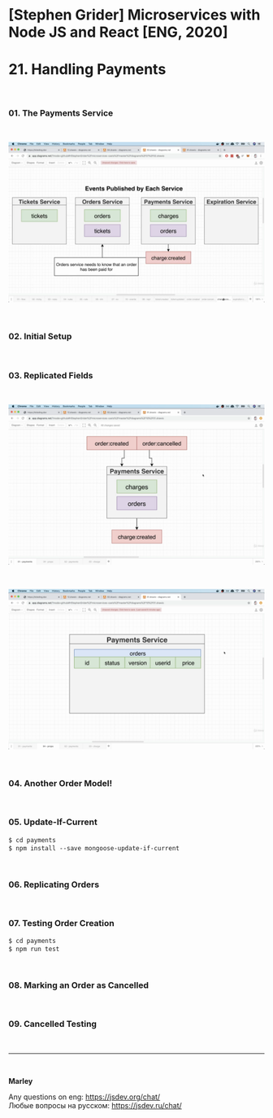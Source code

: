 # [Stephen Grider] Microservices with Node JS and React [ENG, 2020]

# 21. Handling Payments

<br/>

### 01. The Payments Service

<br/>

![Application](/img/pic-21-01.png?raw=true)

<br/>

### 02. Initial Setup

<br/>

### 03. Replicated Fields

<br/>

![Application](/img/pic-21-02.png?raw=true)

<br/>

![Application](/img/pic-21-03.png?raw=true)

<br/>

### 04. Another Order Model!

<br/>

### 05. Update-If-Current

    $ cd payments
    $ npm install --save mongoose-update-if-current

<br/>

### 06. Replicating Orders

<br/>

### 07. Testing Order Creation

    $ cd payments
    $ npm run test

<br/>

### 08. Marking an Order as Cancelled

<br/>

### 09. Cancelled Testing

<br/>

---

<br/>

**Marley**

Any questions on eng: https://jsdev.org/chat/  
Любые вопросы на русском: https://jsdev.ru/chat/
